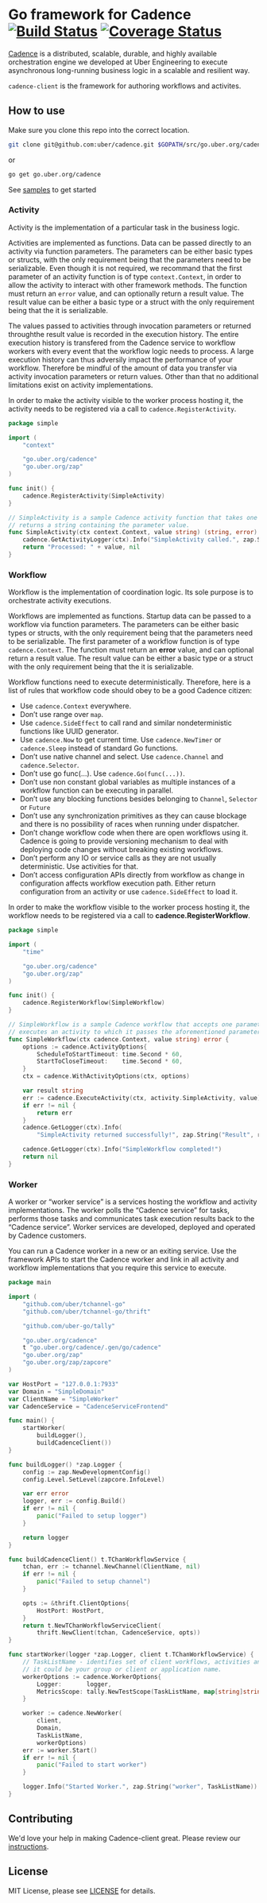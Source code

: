 # Go framework for Cadence [![Build Status](https://travis-ci.org/uber-go/cadence-client.svg?branch=master)](https://travis-ci.org/uber-go/cadence-client) [![Coverage Status](https://coveralls.io/repos/uber-go/cadence-client/badge.svg?branch=master&service=github)](https://coveralls.io/github/uber-go/cadence-client?branch=master)
[Cadence](https://github.com/uber/cadence) is a distributed, scalable, durable, and highly available orchestration engine we developed at Uber Engineering to execute asynchronous long-running business logic in a scalable and resilient way.

`cadence-client` is the framework for authoring workflows and activites.

## How to use

Make sure you clone this repo into the correct location.

```bash
git clone git@github.com:uber/cadence.git $GOPATH/src/go.uber.org/cadence
```

or

```bash
go get go.uber.org/cadence
```

See [samples](https://github.com/samarabbas/cadence-samples) to get started

### Activity

Activity is the implementation of a particular task in the business logic. 

Activities are implemented as functions. Data can be passed directly to an activity via function parameters. The parameters can be either basic types or structs, with the only requirement being that the parameters need to be serializable. Even though it is not required, we recommand that the first parameter of an activity function is of type `context.Context`, in order to allow the activity to interact with other framework methods. The function must return an `error` value, and can optionally return a result value. The result value can be either a basic type or a struct with the only requirement being that the it is serializable.

The values passed to activities through invocation parameters or returned throughthe result value is recorded in the execution history. The entire execution history is transfered from the Cadence service to workflow workers with every event that the workflow logic needs to process. A large execution history can thus adversily impact the performance of your workflow. Therefore be mindful of the amount of data you transfer via activity invocation parameters or return values. Other than that no additional limitations exist on activity implementations.

In order to make the activity visible to the worker process hosting it, the activity needs to be registered via a call to `cadence.RegisterActivity`.

```go
package simple

import (
	"context"

	"go.uber.org/cadence"
	"go.uber.org/zap"
)

func init() {
	cadence.RegisterActivity(SimpleActivity)
}

// SimpleActivity is a sample Cadence activity function that takes one parameter and
// returns a string containing the parameter value.
func SimpleActivity(ctx context.Context, value string) (string, error) {
	cadence.GetActivityLogger(ctx).Info("SimpleActivity called.", zap.String("Value", value))
	return "Processed: " + value, nil
}
```

### Workflow

Workflow is the implementation of coordination logic. Its sole purpose is to orchestrate activity executions.

Workflows are implemented as functions. Startup data can be passed to a workflow via function parameters. The parameters can be either basic types or structs, with the only requirement being that the parameters need to be serializable. The first parameter of a workflow function is of type `cadence.Context`. The function must return an **error** value, and can optional return a result value. The result value can be either a basic type or a struct with the only requirement being that the it is serializable.

Workflow functions need to execute deterministically. Therefore, here is a list of rules that workflow code should obey to be a good Cadence citizen:
* Use `cadence.Context` everywhere.
* Don’t use range over `map`.
* Use `cadence.SideEffect` to call rand and similar nondeterministic functions like UUID generator.
* Use `cadence.Now` to get current time. Use `cadence.NewTimer` or `cadence.Sleep` instead of standard Go functions.
* Don’t use native channel and select. Use `cadence.Channel` and `cadence.Selector`.
* Don’t use go func(...). Use `cadence.Go(func(...))`.
* Don’t use non constant global variables as multiple instances of a workflow function can be executing in parallel.
* Don’t use any blocking functions besides belonging to `Channel`, `Selector` or `Future`
* Don’t use any synchronization primitives as they can cause blockage and there is no possibility of races when running under dispatcher.
* Don’t change workflow code when there are open workflows using it. Cadence is going to provide versioning mechanism to deal with deploying code changes without breaking existing workflows.
* Don’t perform any IO or service calls as they are not usually deterministic. Use activities for that.
* Don’t access configuration APIs directly from workflow as change in configuration affects workflow execution path. Either return configuration from an activity or use `cadence.SideEffect` to load it.

In order to make the workflow visible to the worker process hosting it, the workflow needs to be registered via a call to **cadence.RegisterWorkflow**.

```go
package simple

import (
	"time"

	"go.uber.org/cadence"
	"go.uber.org/zap"
)

func init() {
	cadence.RegisterWorkflow(SimpleWorkflow)
}

// SimpleWorkflow is a sample Cadence workflow that accepts one parameter and
// executes an activity to which it passes the aforementioned parameter.
func SimpleWorkflow(ctx cadence.Context, value string) error {
	options := cadence.ActivityOptions{
		ScheduleToStartTimeout: time.Second * 60,
		StartToCloseTimeout:    time.Second * 60,
	}
	ctx = cadence.WithActivityOptions(ctx, options)

	var result string
	err := cadence.ExecuteActivity(ctx, activity.SimpleActivity, value).Get(ctx, &result)
	if err != nil {
		return err
	}
	cadence.GetLogger(ctx).Info(
		"SimpleActivity returned successfully!", zap.String("Result", result))

	cadence.GetLogger(ctx).Info("SimpleWorkflow completed!")
	return nil
}
```

### Worker

A worker or “worker service” is a services hosting the workflow and activity implementations. The worker polls the “Cadence service” for tasks, performs those tasks and communicates task execution results back to the “Cadence service”. Worker services are developed, deployed and operated by Cadence customers.

You can run a Cadence worker in a new or an exiting service. Use the framework APIs to start the Cadence worker and link in all activity and workflow implementations that you require this service to execute.

```go
package main

import (
	"github.com/uber/tchannel-go"
	"github.com/uber/tchannel-go/thrift"

	"github.com/uber-go/tally"

	"go.uber.org/cadence"
	t "go.uber.org/cadence/.gen/go/cadence"
	"go.uber.org/zap"
	"go.uber.org/zap/zapcore"
)

var HostPort = "127.0.0.1:7933"
var Domain = "SimpleDomain"
var ClientName = "SimpleWorker"
var CadenceService = "CadenceServiceFrontend"

func main() {
	startWorker(
		buildLogger(),
		buildCadenceClient())
}

func buildLogger() *zap.Logger {
	config := zap.NewDevelopmentConfig()
	config.Level.SetLevel(zapcore.InfoLevel)

	var err error
	logger, err := config.Build()
	if err != nil {
		panic("Failed to setup logger")
	}

	return logger
}

func buildCadenceClient() t.TChanWorkflowService {
	tchan, err := tchannel.NewChannel(ClientName, nil)
	if err != nil {
		panic("Failed to setup channel")
	}

	opts := &thrift.ClientOptions{
		HostPort: HostPort,
	}
	return t.NewTChanWorkflowServiceClient(
		thrift.NewClient(tchan, CadenceService, opts))
}

func startWorker(logger *zap.Logger, client t.TChanWorkflowService) {
    // TaskListName - identifies set of client workflows, activities and workers.
    // it could be your group or client or application name.
	workerOptions := cadence.WorkerOptions{
		Logger:       logger,
		MetricsScope: tally.NewTestScope(TaskListName, map[string]string{}),
	}

	worker := cadence.NewWorker(
		client,
		Domain,
		TaskListName,
		workerOptions)
	err := worker.Start()
	if err != nil {
		panic("Failed to start worker")
	}

	logger.Info("Started Worker.", zap.String("worker", TaskListName))
}
```

## Contributing
We'd love your help in making Cadence-client great. Please review our [instructions](CONTRIBUTING.md).

## License
MIT License, please see [LICENSE](LICENSE) for details.
